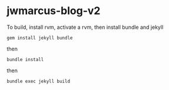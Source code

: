# jwmarcus-blog-v2

To build, install rvm, activate a rvm, then install bundle and jekyll

`gem install jekyll bundle`

then

`bundle install`

then

`bundle exec jekyll build`
